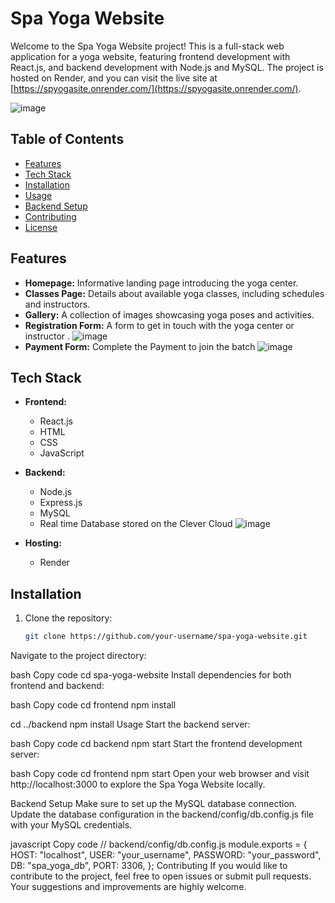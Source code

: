 # Spa Yoga Website
Welcome to the Spa Yoga Website project! This is a full-stack web application for a yoga website, featuring frontend development with React.js, and backend development with Node.js and MySQL. The project is hosted on Render, and you can visit the live site at [https://spyogasite.onrender.com/](https://spyogasite.onrender.com/).

![image](https://github.com/shivanand1602/yoga_frontend/assets/88983117/39e57995-f7ca-410e-b2cb-993515296dd2)

## Table of Contents

- [Features](#features)
- [Tech Stack](#tech-stack)
- [Installation](#installation)
- [Usage](#usage)
- [Backend Setup](#backend-setup)
- [Contributing](#contributing)
- [License](#license)

## Features

- **Homepage:** Informative landing page introducing the yoga center.
- **Classes Page:** Details about available yoga classes, including schedules and instructors.
- **Gallery:** A collection of images showcasing yoga poses and activities.
- **Registration Form:** A form to get in touch with the yoga center or instructor .
 ![image](https://github.com/shivanand1602/yoga_frontend/assets/88983117/f5a93d60-c567-4ac1-a138-03ac28d09530)
- **Payment Form:** Complete the Payment to join the batch
   ![image](https://github.com/shivanand1602/yoga_frontend/assets/88983117/800f43d8-e520-4784-885e-b1f109dc61f0)



## Tech Stack

- **Frontend:**
  - React.js
  - HTML
  - CSS
  - JavaScript

- **Backend:**
  - Node.js
  - Express.js
  - MySQL
  - Real time Database stored on the Clever Cloud
    ![image](https://github.com/shivanand1602/yoga_frontend/assets/88983117/93c09406-344a-40c8-b773-271fa557535e)


- **Hosting:**
  - Render

## Installation

1. Clone the repository:

   ```bash
   git clone https://github.com/your-username/spa-yoga-website.git
Navigate to the project directory:

bash
Copy code
cd spa-yoga-website
Install dependencies for both frontend and backend:

bash
Copy code
cd frontend
npm install

cd ../backend
npm install
Usage
Start the backend server:

bash
Copy code
cd backend
npm start
Start the frontend development server:

bash
Copy code
cd frontend
npm start
Open your web browser and visit http://localhost:3000 to explore the Spa Yoga Website locally.

Backend Setup
Make sure to set up the MySQL database connection. Update the database configuration in the backend/config/db.config.js file with your MySQL credentials.

javascript
Copy code
// backend/config/db.config.js
module.exports = {
  HOST: "localhost",
  USER: "your_username",
  PASSWORD: "your_password",
  DB: "spa_yoga_db",
  PORT: 3306,
};
Contributing
If you would like to contribute to the project, feel free to open issues or submit pull requests. Your suggestions and improvements are highly welcome.


